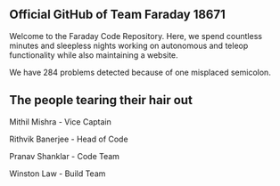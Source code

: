 ## Official GitHub of Team Faraday 18671

Welcome to the Faraday Code Repository. Here, we spend countless minutes and sleepless nights working on autonomous and teleop functionality while also maintaining a website. 

We have 284 problems detected because of one misplaced semicolon.

## The people tearing their hair out

Mithil Mishra - Vice Captain

Rithvik Banerjee - Head of Code

Pranav Shanklar - Code Team

Winston Law - Build Team
